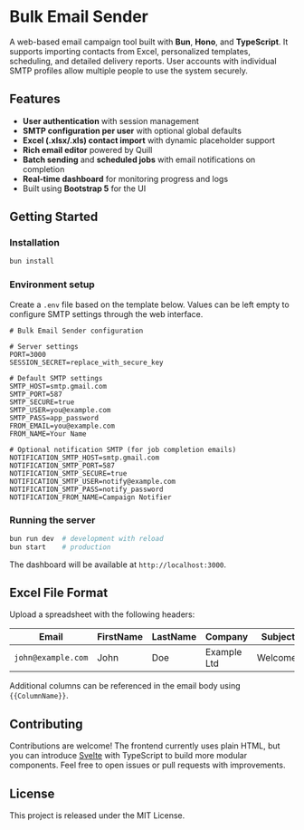# Bulk Email Sender

A web-based email campaign tool built with **Bun**, **Hono**, and **TypeScript**. It supports importing contacts from Excel, personalized templates, scheduling, and detailed delivery reports. User accounts with individual SMTP profiles allow multiple people to use the system securely.

## Features

- **User authentication** with session management
- **SMTP configuration per user** with optional global defaults
- **Excel (.xlsx/.xls) contact import** with dynamic placeholder support
- **Rich email editor** powered by Quill
- **Batch sending** and **scheduled jobs** with email notifications on completion
- **Real‑time dashboard** for monitoring progress and logs
- Built using **Bootstrap 5** for the UI

## Getting Started

### Installation

```bash
bun install
```

### Environment setup

Create a `.env` file based on the template below. Values can be left empty to configure SMTP settings through the web interface.

```env
# Bulk Email Sender configuration

# Server settings
PORT=3000
SESSION_SECRET=replace_with_secure_key

# Default SMTP settings
SMTP_HOST=smtp.gmail.com
SMTP_PORT=587
SMTP_SECURE=true
SMTP_USER=you@example.com
SMTP_PASS=app_password
FROM_EMAIL=you@example.com
FROM_NAME=Your Name

# Optional notification SMTP (for job completion emails)
NOTIFICATION_SMTP_HOST=smtp.gmail.com
NOTIFICATION_SMTP_PORT=587
NOTIFICATION_SMTP_SECURE=true
NOTIFICATION_SMTP_USER=notify@example.com
NOTIFICATION_SMTP_PASS=notify_password
NOTIFICATION_FROM_NAME=Campaign Notifier
```

### Running the server

```bash
bun run dev  # development with reload
bun start    # production
```

The dashboard will be available at `http://localhost:3000`.

## Excel File Format

Upload a spreadsheet with the following headers:

| Email | FirstName | LastName | Company | Subject |
| ----- | --------- | -------- | ------- | ------- |
| `john@example.com` | John | Doe | Example Ltd | Welcome! |

Additional columns can be referenced in the email body using `{{ColumnName}}`.

## Contributing

Contributions are welcome! The frontend currently uses plain HTML, but you can introduce [Svelte](https://svelte.dev/) with TypeScript to build more modular components. Feel free to open issues or pull requests with improvements.

## License

This project is released under the MIT License.
